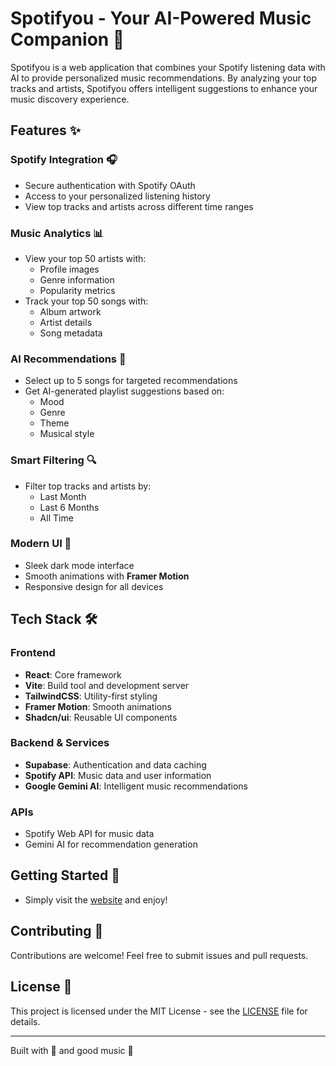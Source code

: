 # Spotifyou - Your AI-Powered Music Companion 🎵

Spotifyou is a web application that combines your Spotify listening data with AI to provide personalized music recommendations. By analyzing your top tracks and artists, Spotifyou offers intelligent suggestions to enhance your music discovery experience.

## Features ✨

### Spotify Integration 🎧
- Secure authentication with Spotify OAuth
- Access to your personalized listening history
- View top tracks and artists across different time ranges

### Music Analytics 📊
- View your top 50 artists with:
  - Profile images
  - Genre information
  - Popularity metrics
- Track your top 50 songs with:
  - Album artwork
  - Artist details
  - Song metadata

### AI Recommendations 🤖
- Select up to 5 songs for targeted recommendations
- Get AI-generated playlist suggestions based on:
  - Mood
  - Genre
  - Theme
  - Musical style

### Smart Filtering 🔍
- Filter top tracks and artists by:
  - Last Month
  - Last 6 Months
  - All Time

### Modern UI 🎨
- Sleek dark mode interface
- Smooth animations with **Framer Motion**
- Responsive design for all devices

## Tech Stack 🛠️

### Frontend
- **React**: Core framework
- **Vite**: Build tool and development server
- **TailwindCSS**: Utility-first styling
- **Framer Motion**: Smooth animations
- **Shadcn/ui**: Reusable UI components

### Backend & Services
- **Supabase**: Authentication and data caching
- **Spotify API**: Music data and user information
- **Google Gemini AI**: Intelligent music recommendations

### APIs
- Spotify Web API for music data
- Gemini AI for recommendation generation

## Getting Started 🚀

- Simply visit the [website](https://spotifyou.vercel.app) and enjoy!

## Contributing 🤝

Contributions are welcome! Feel free to submit issues and pull requests.

## License 📄

This project is licensed under the MIT License - see the [LICENSE](LICENSE) file for details.

---

Built with 💚 and good music 🎵